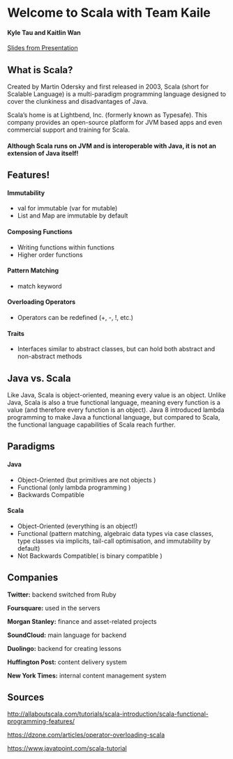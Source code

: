 # Welcome to Scala with Team Kaile

#### Kyle Tau and Kaitlin Wan

[Slides from Presentation](https://docs.google.com/presentation/d/1uUWBmBw5yOH-4c7fGMieZMNgpiwDDzjrPgj4aYi7cjk/edit?usp=sharing)

## What is Scala?

Created by Martin Odersky and first released in 2003, Scala (short for Scalable Language) is a multi-paradigm programming language designed to cover the clunkiness and disadvantages of Java. 


Scala’s home is at Lightbend, Inc. (formerly known as Typesafe). This company provides an open-source platform for JVM based apps and even commercial support and training for Scala.


#### Although Scala runs on JVM and is interoperable with Java, it is not an extension of Java itself!



## Features!

#### Immutability
- val for immutable (var for mutable)
- List and Map are immutable by default


#### Composing Functions
- Writing functions within functions
- Higher order functions


#### Pattern Matching
- match keyword

#### Overloading Operators
- Operators can be redefined (+, -, !, etc.)

#### Traits
- Interfaces similar to abstract classes, but can hold both abstract and non-abstract methods


## Java vs. Scala

Like Java, Scala is object-oriented, meaning every value is an object. Unlike Java, Scala is also a true functional language, meaning every function is a value (and therefore every function is an object). Java 8 introduced lambda programming to make Java a functional language, but compared to Scala, the functional language capabilities of Scala reach further. 

## Paradigms

#### Java

- Object-Oriented (but primitives are not objects ) 
- Functional (only lambda programming )
- Backwards Compatible

#### Scala

- Object-Oriented (everything is an object!) 
- Functional (pattern matching, algebraic data types via case classes, type classes via implicits, tail-call optimisation, and immutability by default)
- Not Backwards Compatible( is binary compatible )


## Companies

**Twitter:** backend switched from Ruby

**Foursquare:** used in the servers

**Morgan Stanley:** finance and asset-related projects

**SoundCloud:** main language for backend 

**Duolingo:** backend for creating lessons

**Huffington Post:** content delivery system

**New York Times:** internal content management system




## Sources

http://allaboutscala.com/tutorials/scala-introduction/scala-functional-programming-features/

https://dzone.com/articles/operator-overloading-scala 

https://www.javatpoint.com/scala-tutorial 

